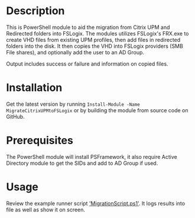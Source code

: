 ﻿# Description

This is PowerShell module to aid the migration from Citrix UPM and Redirected folders into FSLogix.
The modules utilizes FSLogix's FRX.exe to create VHD files from existing UPM profiles, then add files in redirected folders into the disk.
It then copies the VHD into FSLogix providers (SMB File shares), and optionally add the user to an AD Group.

Output includes success or failure and information on copied files.

# Installation
Get the latest version by running `Install-Module -Name MigrateCitrixUPMtoFSLogix` or by building the module from source code on GitHub.

# Prerequisites
The PowerShell module will install PSFramework, it also require Active Directory module to get the SIDs and add to AD Group if used.

# Usage
Review the example runner script ['MigrationScript.ps1'](file:/../ExampleMigrationScript.ps1). It logs results into file as well as show it on screen.
